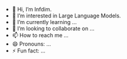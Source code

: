 - 👋 Hi, I’m Infdim.
- 👀 I’m interested in Large Language Models.
- 🌱 I’m currently learning ...
- 💞️ I’m looking to collaborate on ...
- 📫 How to reach me ...
- 😄 Pronouns: ...
- ⚡ Fun fact: ...

<!---
lqinfdim/lqinfdim is a ✨ special ✨ repository because its `README.md` (this file) appears on your GitHub profile.
You can click the Preview link to take a look at your changes.
--->
